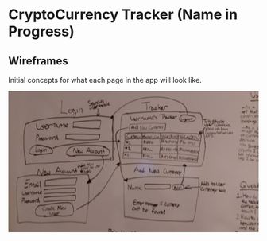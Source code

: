 # CryptoCurrency Tracker (Name in Progress)

## Wireframes
Initial concepts for what each page in the app will look like.

![Wireframes](public/media/IMAG0037.jpg)
